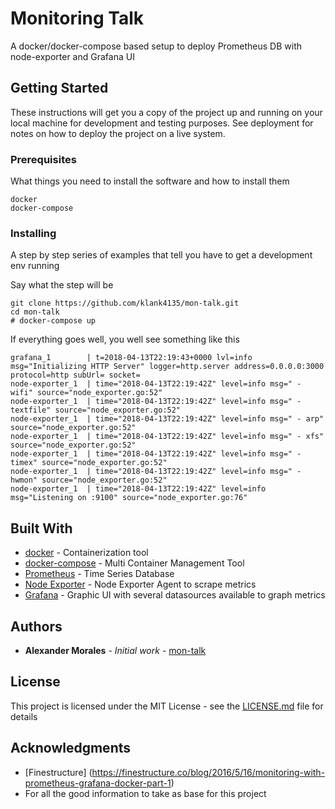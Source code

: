 # Monitoring Talk

A docker/docker-compose based setup to deploy Prometheus DB with node-exporter and Grafana UI

## Getting Started

These instructions will get you a copy of the project up and running on your local machine for development and testing purposes. See deployment for notes on how to deploy the project on a live system.

### Prerequisites

What things you need to install the software and how to install them

```
docker
docker-compose
```

### Installing

A step by step series of examples that tell you have to get a development env running

Say what the step will be

```
git clone https://github.com/klank4135/mon-talk.git
cd mon-talk
# docker-compose up
```
If everything goes well, you well see something like this
```
grafana_1        | t=2018-04-13T22:19:43+0000 lvl=info msg="Initializing HTTP Server" logger=http.server address=0.0.0.0:3000 protocol=http subUrl= socket=
node-exporter_1  | time="2018-04-13T22:19:42Z" level=info msg=" - wifi" source="node_exporter.go:52"
node-exporter_1  | time="2018-04-13T22:19:42Z" level=info msg=" - textfile" source="node_exporter.go:52"
node-exporter_1  | time="2018-04-13T22:19:42Z" level=info msg=" - arp" source="node_exporter.go:52"
node-exporter_1  | time="2018-04-13T22:19:42Z" level=info msg=" - xfs" source="node_exporter.go:52"
node-exporter_1  | time="2018-04-13T22:19:42Z" level=info msg=" - timex" source="node_exporter.go:52"
node-exporter_1  | time="2018-04-13T22:19:42Z" level=info msg=" - hwmon" source="node_exporter.go:52"
node-exporter_1  | time="2018-04-13T22:19:42Z" level=info msg="Listening on :9100" source="node_exporter.go:76"
```

## Built With

* [docker](https://docker.com/) - Containerization tool
* [docker-compose](https://docs.docker.com/compose/) - Multi Container Management Tool
* [Prometheus](https://prometheus.io/) - Time Series Database
* [Node Exporter](https://github.com/prometheus/node_exporter) - Node Exporter Agent to scrape metrics
* [Grafana](https://grafana.com/) - Graphic UI with several datasources available to graph metrics


## Authors

* **Alexander Morales** - *Initial work* - [mon-talk](https://github.com/klank4135/mon-talk)

## License

This project is licensed under the MIT License - see the [LICENSE.md](LICENSE.md) file for details

## Acknowledgments

* [Finestructure] (https://finestructure.co/blog/2016/5/16/monitoring-with-prometheus-grafana-docker-part-1)
* For all the good information to take as base for this project